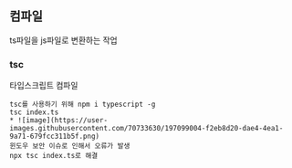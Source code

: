 ## 컴파일

ts파일을 js파일로 변환하는 작업


### tsc

타입스크립트 컴파일

```
tsc를 사용하기 위해 npm i typescript -g
tsc index.ts
* ![image](https://user-images.githubusercontent.com/70733630/197099004-f2eb8d20-dae4-4ea1-9a71-679fcc311b5f.png)
윈도우 보안 이슈로 인해서 오류가 발생
npx tsc index.ts로 해결
```
